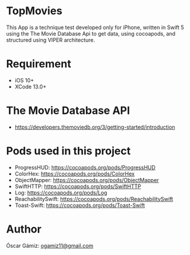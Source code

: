 # TopMovies

This App is a technique test developed only for iPhone, written in Swift 5 using the The Movie Database Api to get data, using cocoapods, and structured using VIPER architecture.

# Requirement
- iOS 10+
- XCode 13.0+

# The Movie Database API
- https://developers.themoviedb.org/3/getting-started/introduction

# Pods used in this project
- ProgressHUD: https://cocoapods.org/pods/ProgressHUD
- ColorHex: https://cocoapods.org/pods/ColorHex
- ObjectMapper: https://cocoapods.org/pods/ObjectMapper
- SwiftHTTP: https://cocoapods.org/pods/SwiftHTTP
- Log: https://cocoapods.org/pods/Log
- ReachabilitySwift: https://cocoapods.org/pods/ReachabilitySwift
- Toast-Swift: https://cocoapods.org/pods/Toast-Swift

# Author
Óscar Gámiz: ogamiz11@gmail.com


